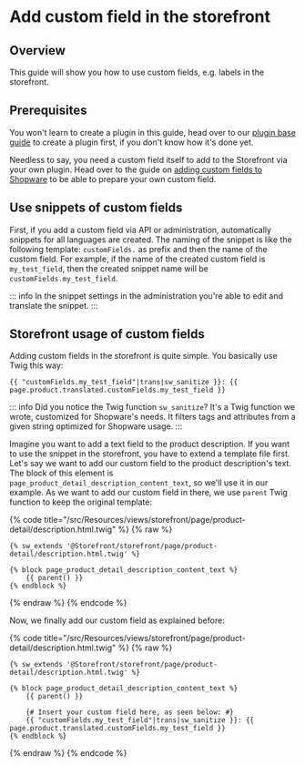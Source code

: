 # Add custom field in the storefront

## Overview

This guide will show you how to use custom fields, e.g. labels in the storefront.

## Prerequisites

You won't learn to create a plugin in this guide, head over to our [plugin base guide](../plugin-base-guide.md) to create a plugin first, if you don't know how it's done yet.

Needless to say, you need a custom field itself to add to the Storefront via your own plugin. Head over to the guide on [adding custom fields to Shopware](../framework/custom-field/add-custom-field.md) to be able to prepare your own custom field.

## Use snippets of custom fields

First, if you add a custom field via API or administration, automatically snippets for all languages are created. The naming of the snippet is like the following template: `customFields.` as prefix and then the name of the custom field. For example, if the name of the created custom field is `my_test_field`, then the created snippet name will be `customFields.my_test_field`.

::: info
In the snippet settings in the administration you're able to edit and translate the snippet.
:::

## Storefront usage of custom fields

Adding custom fields in the storefront is quite simple. You basically use Twig this way:

```text
{{ "customFields.my_test_field"|trans|sw_sanitize }}: {{ page.product.translated.customFields.my_test_field }}
```

::: info
Did you notice the Twig function `sw_sanitize`? It's a Twig function we wrote, customized for Shopware's needs. It filters tags and attributes from a given string optimized for Shopware usage.
:::

Imagine you want to add a text field to the product description. If you want to use the snippet in the storefront, you have to extend a template file first. Let's say we want to add our custom field to the product description's text. The block of this element is `page_product_detail_description_content_text`, so we'll use it in our example. As we want to add our custom field in there, we use `parent` Twig function to keep the original template:

{% code title="<plugin root>/src/Resources/views/storefront/page/product-detail/description.html.twig" %}
{% raw %}

```text
{% sw_extends '@Storefront/storefront/page/product-detail/description.html.twig' %}

{% block page_product_detail_description_content_text %}
    {{ parent() }}
{% endblock %}
```

{% endraw %}
{% endcode %}

Now, we finally add our custom field as explained before:

{% code title="<plugin root>/src/Resources/views/storefront/page/product-detail/description.html.twig" %}
{% raw %}

```text
{% sw_extends '@Storefront/storefront/page/product-detail/description.html.twig' %}

{% block page_product_detail_description_content_text %}
    {{ parent() }}

    {# Insert your custom field here, as seen below: #}
    {{ "customFields.my_test_field"|trans|sw_sanitize }}: {{ page.product.translated.customFields.my_test_field }}
{% endblock %}
```

{% endraw %}
{% endcode %}
